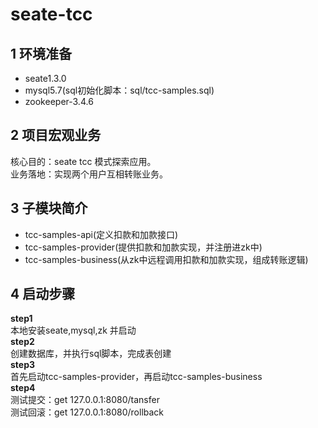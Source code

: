 # seate-tcc
## 1 环境准备
* seate1.3.0  
* mysql5.7(sql初始化脚本：sql/tcc-samples.sql)  
* zookeeper-3.4.6
## 2 项目宏观业务
核心目的：seate tcc 模式探索应用。  
业务落地：实现两个用户互相转账业务。
## 3 子模块简介  
* tcc-samples-api(定义扣款和加款接口)  
* tcc-samples-provider(提供扣款和加款实现，并注册进zk中)  
* tcc-samples-business(从zk中远程调用扣款和加款实现，组成转账逻辑) 
## 4 启动步骤
**step1**  
本地安装seate,mysql,zk 并启动  
**step2**  
创建数据库，并执行sql脚本，完成表创建  
**step3**  
首先启动tcc-samples-provider，再启动tcc-samples-business  
**step4**   
测试提交：get 127.0.0.1:8080/tansfer  
测试回滚：get 127.0.0.1:8080/rollback